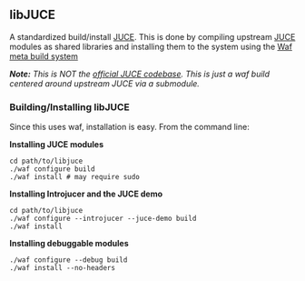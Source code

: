 ## libJUCE

A standardized build/install [JUCE](http://www.juce.com). This is done by compiling upstream [JUCE](http://www.juce.com)
modules as shared libraries and installing them to the system using the
[Waf meta build system](https://waf.io)

_**Note:** This is NOT the [official JUCE codebase](https://github.com/julianstorer/JUCE.git). This is just a waf build
centered around upstream JUCE via a submodule._

### Building/Installing libJUCE
Since this uses waf, installation is easy. From the command line:

__Installing JUCE modules__
```
cd path/to/libjuce
./waf configure build
./waf install # may require sudo
```

__Installing Introjucer and the JUCE demo__
```
cd path/to/libjuce
./waf configure --introjucer --juce-demo build
./waf install
```

__Installing debuggable modules__
```
./waf configure --debug build
./waf install --no-headers
```
